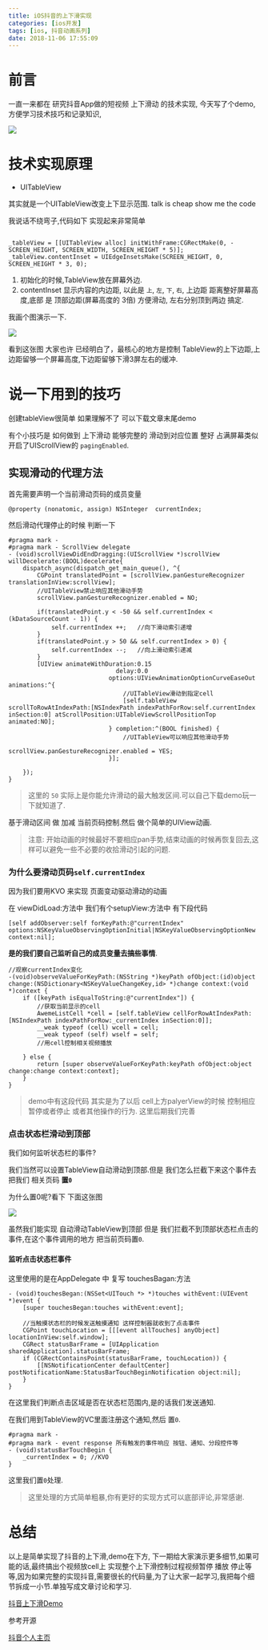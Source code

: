 ```yaml
---
title: iOS抖音的上下滑实现
categories: [ios开发]
tags: [ios, 抖音动画系列]
date: 2018-11-06 17:55:09
---
```



# 前言 

一直一来都在 研究抖音App做的短视频 上下滑动 的技术实现, 今天写了个demo,方便学习技术技巧和记录知识,


![](/assets/images/20181106AwemeTopBottomScrollDemo/AwemeDemo1.gif)


# 技术实现原理

* UITableView 


其实就是一个UITableView改变上下显示范围. talk is cheap show me the code

我说话不绕弯子,代码如下 实现起来非常简单

``` objc

_tableView = [[UITableView alloc] initWithFrame:CGRectMake(0, -SCREEN_HEIGHT, SCREEN_WIDTH, SCREEN_HEIGHT * 5)];
_tableView.contentInset = UIEdgeInsetsMake(SCREEN_HEIGHT, 0, SCREEN_HEIGHT * 3, 0);

```

1. 初始化的时候,TableView放在屏幕外边.
2. contentInset 显示内容的内边距, 以此是 `上`, `左`, `下`,  `右`, 上边距 距离整好屏幕高度,底部 是 顶部边距(屏幕高度的 3倍) 方便滑动, 左右分别顶到两边 搞定.

我画个图演示一下.

![](/assets/images/20181106AwemeTopBottomScrollDemo/AwemeDemo2.png)



看到这张图 大家也许 已经明白了，最核心的地方是控制 TableView的上下边距,上边距留够一个屏幕高度,下边距留够下滑3屏左右的缓冲.


# 说一下用到的技巧

创建tableView很简单 如果理解不了 可以下载文章末尾demo

有个小技巧是 如何做到 上下滑动 能够完整的 滑动到对应位置 整好 占满屏幕类似 开启了UIScrollView的 `pagingEnabled`.


## 实现滑动的代理方法

首先需要声明一个当前滑动页码的成员变量

``` objc
@property (nonatomic, assign) NSInteger  currentIndex;
```

然后滑动代理停止的时候  判断一下

``` objc
#pragma mark -
#pragma mark - ScrollView delegate
- (void)scrollViewDidEndDragging:(UIScrollView *)scrollView willDecelerate:(BOOL)decelerate{
    dispatch_async(dispatch_get_main_queue(), ^{
        CGPoint translatedPoint = [scrollView.panGestureRecognizer translationInView:scrollView];
        //UITableView禁止响应其他滑动手势
        scrollView.panGestureRecognizer.enabled = NO;
        
        if(translatedPoint.y < -50 && self.currentIndex < (kDataSourceCount - 1)) {
            self.currentIndex ++;   //向下滑动索引递增
        }
        if(translatedPoint.y > 50 && self.currentIndex > 0) {
            self.currentIndex --;   //向上滑动索引递减
        }
        [UIView animateWithDuration:0.15
                              delay:0.0
                            options:UIViewAnimationOptionCurveEaseOut animations:^{
                                //UITableView滑动到指定cell
                                [self.tableView scrollToRowAtIndexPath:[NSIndexPath indexPathForRow:self.currentIndex inSection:0] atScrollPosition:UITableViewScrollPositionTop animated:NO];
                            } completion:^(BOOL finished) {
                                //UITableView可以响应其他滑动手势
                                scrollView.panGestureRecognizer.enabled = YES;
                            }];
        
    });
}

```


> 这里的 `50` 实际上是你能允许滑动的最大触发区间.可以自己下载demo玩一下就知道了. 

基于滑动区间 做 加减 当前页码控制.然后 做个简单的UIView动画.

> 注意: 开始动画的时候最好不要相应pan手势,结束动画的时候再恢复回去,这样可以避免一些不必要的收拾滑动引起的问题.


### 为什么要滑动页码`self.currentIndex`

因为我们要用KVO 来实现 页面变动驱动滑动的动画

在 viewDidLoad:方法中 我们有个setupView:方法中 有下段代码

``` objc
[self addObserver:self forKeyPath:@"currentIndex" options:NSKeyValueObservingOptionInitial|NSKeyValueObservingOptionNew context:nil];
```

__是的我们要自己监听自己的成员变量去搞些事情__.

``` objc
//观察currentIndex变化
-(void)observeValueForKeyPath:(NSString *)keyPath ofObject:(id)object change:(NSDictionary<NSKeyValueChangeKey,id> *)change context:(void *)context {
    if ([keyPath isEqualToString:@"currentIndex"]) {
        //获取当前显示的cell
        AwemeListCell *cell = [self.tableView cellForRowAtIndexPath:[NSIndexPath indexPathForRow:_currentIndex inSection:0]];
        __weak typeof (cell) wcell = cell;
        __weak typeof (self) wself = self;
        //用cell控制相关视频播放
        
    } else {
        return [super observeValueForKeyPath:keyPath ofObject:object change:change context:context];
    }
}
```

> demo中有这段代码 其实是为了以后 cell上方palyerView的时候 控制相应暂停或者停止 或者其他操作的行为. 这里后期我们完善


### 点击状态栏滑动到顶部

我们如何监听状态栏的事件?

我们当然可以设置TableView自动滑动到顶部.但是 我们怎么拦截下来这个事件去把我们 相关页码 __置`0`__


为什么置0呢?看下 下面这张图

![](/assets/images/20181106AwemeTopBottomScrollDemo/AwemeDemo3Error.gif)

虽然我们能实现 自动滑动TableView到顶部 但是 我们拦截不到顶部状态栏点击的事件,在这个事件调用的地方 把当前页码置`0`.


#### 监听点击状态栏事件

这里使用的是在AppDelegate 中 复写 touchesBagan:方法

``` objc
- (void)touchesBegan:(NSSet<UITouch *> *)touches withEvent:(UIEvent *)event {
    [super touchesBegan:touches withEvent:event];
    
    //当触摸状态栏的时候发送触摸通知 这样控制器就收到了点击事件
    CGPoint touchLocation = [[[event allTouches] anyObject] locationInView:self.window];
    CGRect statusBarFrame = [UIApplication sharedApplication].statusBarFrame;
    if (CGRectContainsPoint(statusBarFrame, touchLocation)) {
        [[NSNotificationCenter defaultCenter] postNotificationName:StatusBarTouchBeginNotification object:nil];
    }
}

```

在这里我们判断点击区域是否在状态栏范围内,是的话我们发送通知.


在我们用到TableView的VC里面注册这个通知,然后 置`0`.

``` objc
#pragma mark -
#pragma mark - event response 所有触发的事件响应 按钮、通知、分段控件等
- (void)statusBarTouchBegin {
    _currentIndex = 0; //KVO
}

```

这里我们置`0`处理.

> 这里处理的方式简单粗暴,你有更好的实现方式可以底部评论,非常感谢.


# 总结

以上是简单实现了抖音的上下滑,demo在下方, 下一期给大家演示更多细节,如果可能的话,最终搞出个视频放cell上 实现整个上下滑控制过程视频暂停 播放 停止等等,因为如果完整的实现抖音,需要很长的代码量,为了让大家一起学习,我把每个细节拆成一小节.单独写成文章讨论和学习.


[抖音上下滑Demo](https://github.com/sunyazhou13/AwemeDemo)

参考开源

[抖音个人主页](https://github.com/sshiqiao/douyin-ios-objectc)


